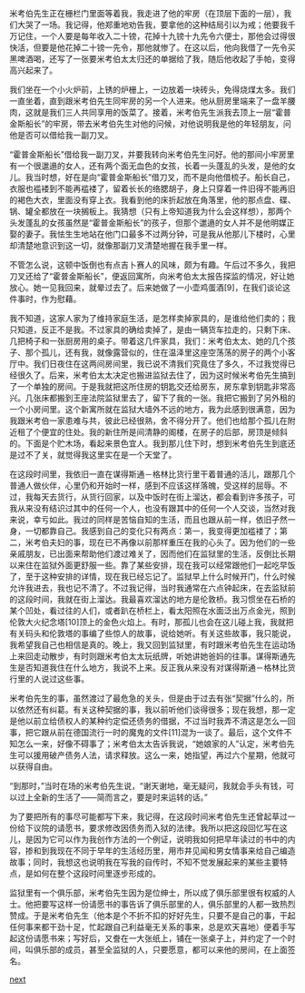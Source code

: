
米考伯先生正在栅栏门里面等着我，我走进了他的牢房（在顶层下面的一层），我们大哭了一场。我记得，他郑重地劝告我，要拿他的这种结局引以为戒；他要我千万记住，一个人要是每年收入二十镑，花掉十九镑十九先令六便士，那他会过得很快活，但要是他花掉二十镑一先令，那他就惨了。在这以后，他向我借了一先令买黑啤酒喝，还写了一张要米考伯太太归还的单据给了我，随后他收起了手帕，变得高兴起来了。

我们坐在一个小火炉前，上锈的炉栅上，一边放着一块砖头，免得烧煤太多。我们一直坐着，直到跟米考伯先生同牢房的另一个人进来。他从厨房里端来了一盘羊腰肉，这就是我们三人共同享用的饭菜了。接着，米考伯先生派我去顶上一层“霍普金斯船长”的牢房，带去米考伯先生对他的问候，对他说明我是他的年轻朋友，问他是否可以借给我一副刀叉。

“霍普金斯船长”借给我一副刀叉，并要我转向米考伯先生问好。他的那间小牢房里有一个很邋遢的女人，还有两个面无血色的女孩，长着一头蓬乱的头发，是他的女儿。我当时想，好在是向“霍普金斯船长”借刀叉，而不是向他借梳子。船长自己，衣服也褴褛到不能再褴褛了，留着长长的络腮胡子，身上只穿着一件旧得不能再旧的褐色大衣，里面没有穿上衣。我看到他的床折起放在角落里，他的那点盘、碟、锅、罐全都放在一块搁板上。我猜想（只有上帝知道我为什么会这样想），那两个头发蓬乱的女孩虽然是“霍普金斯船长”的孩子，但那个邋遢的女人并不是他明媒正娶的妻子。我怯生生地站在他门口最多不过两分钟，可是我从他那儿下楼时，心里却清楚地意识到这一切，就像那副刀叉清楚地握在我手里一样。

不管怎么说，这顿中饭倒也有点吉卜赛人的风味，颇为有趣。午后过不多久，我把刀叉还给了“霍普金斯船长”，便返回寓所，向米考伯太太报告探监的情况，好让她放心。她一见我回来，就晕过去了。后来她做了一小壶鸡蛋酒[9]，在我们谈论这件事时，作为慰藉。

我不知道，这家人家为了维持家庭生活，是怎样卖掉家具的，是谁给他们卖的；我只知道，反正不是我。不过家具的确给卖掉了，是由一辆货车拉走的，只剩下床、几把椅子和一张厨房用的桌子。带着这几件家具，我们：米考伯太太、她的几个孩子、那个孤儿，还有我，就像露营似的，住在温泽里这座空荡荡的房子的两个小客厅中。我们日夜住在这两间房间里，我已说不清我们究竟住了多久，不过我觉得已经很久了。后来，米考伯太太决定也搬进监狱去住了，因为这时候米考伯先生搞到了一个单独的房间。于是我就把这所住房的钥匙交还给房东，房东拿到钥匙非常高兴。几张床都搬到王座法院监狱里去了，留下了我的一张。我把它搬到了另外租的一个小房间里。这个新寓所就在监狱大墙外不远的地方，我为此感到很满意，因为我跟米考伯一家患难与共，彼此已经很熟，舍不得分开了。他们也给那个孤儿在附近租了个便宜的住处。我的新住所是间清静的阁楼，在房子的后部，房顶是倾斜的。下面是个贮木场，看起来景色宜人。我到那儿住下时，想到米考伯先生到底还是过不了关，就觉得我这里实在是一个天堂了。

在这段时间里，我依旧一直在谋得斯通－格林比货行里干着普通的活儿，跟那几个普通人做伙伴，心里仍和开始时一样，感到不应该这样落魄，受这样的屈辱。不过，我每天去货行，从货行回家，以及中饭时在街上溜达，都会看到许多孩子，可我从来没有结识过其中的任何一个人，也没有跟其中的任何一个人交谈，当然对我来说，幸亏如此。我过的同样是苦恼自知的生活，而且也跟从前一样，依旧孑然一身，一切都靠自己。我感到自己的变化只有两点：第一，我变得更加褴褛了；第二，米考伯夫妇的事，现在已不再像以前那样重压在我的心头了。因为他们的一些亲戚朋友，已出面来帮助他们渡过难关了，因而他们在监狱里的生活，反倒比长期以来住在监狱外面更舒服一些。靠了某些安排，现在我可以经常跟他们一起吃早饭了，至于这种安排的详情，现在我已经忘记了。监狱早上什么时候开门，什么时候允许我进去，我也记不清了。不过我记得，当时我通常在六点钟起床，在去监狱前的这段时间，我就在街上溜达。我最喜欢溜达的地方是伦敦桥。我习惯坐在石桥的某个凹处，看过往的人们，或者趴在桥栏上，看太阳照在水面泛出万点金光，照到伦敦大火纪念塔[10]顶上的金色火焰上。有时，那孤儿也会在这儿碰上我，我就把有关码头和伦敦塔的事编了些惊人的故事，说给她听。有关这些故事，我只能说，我希望我自己也相信是真的。晚上，我又回到监狱里，有时跟米考伯先生在运动场上来回走动散步，有时则跟米考伯太太玩纸牌，听她讲她爸妈的往事。谋得斯通先生是否知道我住在什么地方，我说不上来。反正我从来没有对谋得斯通－格林比货行里的人说过这些事。

米考伯先生的事，虽然渡过了最危急的关头，但是由于过去有张“契据”什么的，所以依然还有纠葛。有关这种契据的事，我以前听他们谈得很多；现在我想，那一定是他以前立给债权人的某种约定偿还债务的借据，不过当时我弄不清这是怎么一回事，把它跟从前在德国流行一时的魔鬼的文件[11]混为一谈了。最后，这个文件不知怎么一来，好像不碍事了；米考伯太太告诉我说，“她娘家的人”认定，米考伯先生可以援用破产债务人法，请求释放。这么一来，她指望，再过六个星期，他就可以获得自由。

“到那时，”当时在场的米考伯先生说，“谢天谢地，毫无疑问，我就会手头有钱，可以过上全新的生活了——简而言之，要是时来运转的话。”

为了要把所有的事尽可能都写下来，我记得，在这段时间米考伯先生还曾起草过一份给下议院的请愿书，要求修改因债务而入狱的法律。我所以把这段回忆写在这儿，是因为它可以作为我创作方法的一个例证，说明我如何把早年读过的书中的内容，掺和到我现在不同于早年的生活经历里，用市井见闻和男女情事来给自己编造故事；同时，我想这也说明我在写我的自传时，不知不觉发展起来的某些主要特点，是如何在整个这段时间里逐步形成的。

监狱里有一个俱乐部，米考伯先生因为是位绅士，所以成了俱乐部里很有权威的人士。他把要写这样一份请愿书的事告诉了俱乐部里的人，俱乐部里的人都一致热烈赞成。于是米考伯先生（他本是个不折不扣的好好先生，只要不是自己的事，干起任何事来都干劲十足，忙起跟自己利益毫无关系的事来，总是欢天喜地）便着手写起这份请愿书来；写好后，又誊在一大张纸上，铺在一张桌子上，并约定了一个时间，叫俱乐部的成员，甚至全监狱的人，只要愿意，都可以来他的房间，在上面签名。

[next](page159)